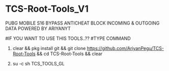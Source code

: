 # TCS-Root-Tools_V1

PUBG MOBILE S16 BYPASS ANTICHEAT
BLOCK INCOMING & OUTGOING DATA
POWERED BY ARIYANYT



#IF YOU WANT TO USE THIS TOOLS..??
#TYPE COMMAND



1.  clear && pkg install git && git clone https://github.com/AriyanPegu/TCS-Root-Tools && cd TCS-Root-Tools && clear

2.  su -c sh TCS_TOOLS_GL
